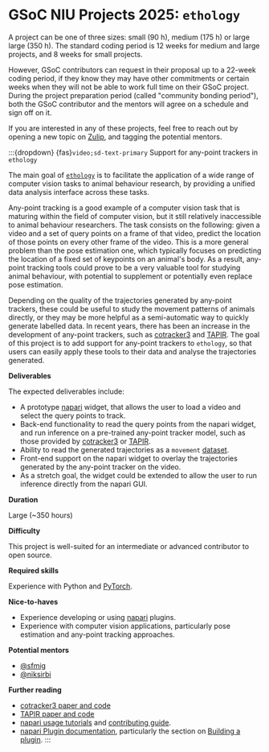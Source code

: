 # GSoC NIU Projects 2025: `ethology`

A project can be one of three sizes: small (90 h), medium (175 h) or large  large (350 h). The standard coding period is 12 weeks for medium and large projects, and 8 weeks for small projects. 

However, GSoC contributors can request in their proposal up to a 22-week coding period, if they know they may have other commitments or certain weeks when they will not be able to work full time on their GSoC project. During the project preparation period (called "community bonding period"), both the GSoC contributor and the mentors will agree on a schedule and sign off on it.

If you are interested in any of these projects, feel free to reach out by opening a new topic on [Zulip](https://neuroinformatics.zulipchat.com/), and tagging the potential mentors.


:::{dropdown} {fas}`video;sd-text-primary` Support for any-point trackers in `ethology`

The main goal of [`ethology`](https://github.com/neuroinformatics-unit/ethology) is to facilitate the application of a wide range of computer vision tasks to animal behaviour research, by providing a unified data analysis interface across these tasks. 

Any-point tracking is a good example of a computer vision task that is maturing within the field of computer vision, but it still relatively inaccessible to animal behaviour researchers. The task consists on the following: given a video and a set of query points on a frame of that video, predict the location of those points on every other frame of the video. This is a more general problem than the pose estimation one, which typically focuses on predicting the location of a fixed set of keypoints on an animal's body. As a result, any-point tracking tools could prove to be a very valuable tool for studying animal behaviour, with potential to supplement or potentially even replace pose estimation.


Depending on the quality of the trajectories generated by any-point trackers, these could be useful to study the movement patterns of animals directly, or they may be more helpful as a semi-automatic way to quickly generate labelled data. In recent years, there has been an increase in the development of any-point trackers, such as [cotracker3](https://cotracker3.github.io/) and [TAPIR](https://deepmind-tapir.github.io/blogpost.html). The goal of this project is to add support for any-point trackers to `ethology`, so that users can easily apply these tools to their data and analyse the trajectories generated.


**Deliverables**

<!-- Goals, or expected status after Community Bonding Period, Start of Coding, End of Coding. Stretch goals? -->
The expected deliverables include:
- A prototype [napari](https://napari.org/stable/) widget, that allows the user to load a video and select the query points to track. 
- Back-end functionality to read the query points from the napari widget, and run inference on a pre-trained any-point tracker model, such as those provided by [cotracker3](https://cotracker3.github.io/) or [TAPIR](https://deepmind-tapir.github.io/blogpost.html).
- Ability to read the generated trajectories as a `movement` [dataset](https://movement.neuroinformatics.dev/user_guide/movement_dataset.html).
- Front-end support on the napari widget to overlay the trajectories generated by the any-point tracker on the video.
- As a stretch goal, the widget could be extended to allow the user to run inference directly from the napari GUI.

**Duration**
<!-- Small (~90 hours), Medium (~175 hours) or Large (~350 hours)  -->
Large (~350 hours)

**Difficulty**
<!-- Is this project geared more toward a student level or a more advanced developer level? -->
This project is well-suited for an intermediate or advanced contributor to open source.

**Required skills**

Experience with Python and [PyTorch](https://pytorch.org/).

**Nice-to-haves**
- Experience developing or using [napari](https://napari.org/) plugins.
- Experience with computer vision applications, particularly pose estimation and any-point tracking approaches.


**Potential mentors**

- [@sfmig](https://github.com/sfmig)
- [@niksirbi](https://github.com/niksirbi)


**Further reading**
<!-- The best pages include links to more detailed descriptions and related materials for each project. They might even include actual use cases! -->
- [cotracker3 paper and code](https://cotracker3.github.io/)
- [TAPIR paper and code](https://deepmind-tapir.github.io/blogpost.html)
- [napari usage tutorials](https://napari.org/stable/tutorials/index.html) and [contributing guide](https://napari.org/stable/developers/contributing/index.html).
- [napari Plugin documentation](https://napari.org/stable/plugins/index.html), particularly the section on [Building a plugin](https://napari.org/stable/plugins/building_a_plugin/index.html).
:::


